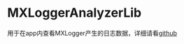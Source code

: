 # MXLoggerAnalyzerLib

用于在app内查看MXLogger产生的日志数据，详细请看[github](https://github.com/coder-dongjiayi/MXLogger)



